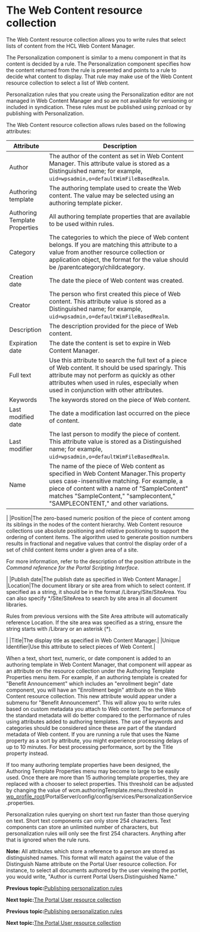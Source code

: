 # The Web Content resource collection

The Web Content resource collection allows you to write rules that select lists of content from the HCL Web Content Manager.

The Personalization component is similar to a menu component in that its content is decided by a rule. The Personalization component specifies how the content returned from the rule is presented and points to a rule to decide what content to display. That rule may make use of the Web Content resource collection to select a list of Web content.

Personalization rules that you create using the Personalization editor are not managed in Web Content Manager and so are not available for versioning or included in syndication. These rules must be published using pznload or by publishing with Personalization.

The Web Content resource collection allows rules based on the following attributes:

|Attribute|Description|
|---------|-----------|
|Author|The author of the content as set in Web Content Manager. This attribute value is stored as a Distinguished name; for example, `uid=wpsadmin,o=defaultWimFileBasedRealm`.|
|Authoring template|The authoring template used to create the Web content. The value may be selected using an authoring template picker.|
|Authoring Template Properties|All authoring template properties that are available to be used within rules.|
|Category|The categories to which the piece of Web content belongs. If you are matching this attribute to a value from another resource collection or application object, the format for the value should be /parentcategory/childcategory.|
|Creation date|The date the piece of Web content was created.|
|Creator|The person who first created this piece of Web content. This attribute value is stored as a Distinguished name; for example, `uid=wpsadmin,o=defaultWimFileBasedRealm`.|
|Description|The description provided for the piece of Web content.|
|Expiration date|The date the content is set to expire in Web Content Manager.|
|Full text|Use this attribute to search the full text of a piece of Web content. It should be used sparingly. This attribute may not perform as quickly as other attributes when used in rules, especially when used in conjunction with other attributes.|
|Keywords|The keywords stored on the piece of Web content.|
|Last modified date|The date a modification last occurred on the piece of content.|
|Last modifier|The last person to modify the piece of content. This attribute value is stored as a Distinguished name; for example, `uid=wpsadmin,o=defaultWimFileBasedRealm`.|
|Name|The name of the piece of Web content as specified in Web Content Manager.This property uses case-insensitive matching. For example, a piece of content with a name of "SampleContent" matches "SampleContent," "samplecontent," "SAMPLECONTENT," and other variations.

|
|Position|The zero-based numeric position of the piece of content among its siblings in the nodes of the content hierarchy. Web Content resource collections use absolute positioning and relative positioning to support the ordering of content items. The algorithm used to generate position numbers results in fractional and negative values that control the display order of a set of child content items under a given area of a site.

For more information, refer to the description of the position attribute in the *Command reference for the Portal Scripting Interface*.

|
|Publish date|The publish date as specified in Web Content Manager.|
|Location|The document library or site area from which to select content. If specified as a string, it should be in the format /Library/Site/SiteArea. You can also specify \*/Site/SiteArea to search by site area in all document libraries.

Rules from previous versions with the Site Area attribute will automatically reference Location. If the site area was specified as a string, ensure the string starts with /Library or an asterisk \(\*\).

|
|Title|The display title as specified in Web Content Manager.|
|Unique Identifier|Use this attribute to select pieces of Web Content.|

When a text, short text, numeric, or date component is added to an authoring template in Web Content Manager, that component will appear as an attribute on the resource collection under the Authoring Template Properties menu item. For example, if an authoring template is created for "Benefit Announcement" which includes an "enrollment begin" date component, you will have an "Enrollment begin" attribute on the Web Content resource collection. This new attribute would appear under a submenu for "Benefit Announcement". This will allow you to write rules based on custom metadata you attach to Web content. The performance of the standard metadata will do better compared to the performance of rules using attributes added to authoring templates. The use of keywords and categories should be considered since these are part of the standard metadata of Web content. If you are running a rule that uses the Name property as a sort by attribute, you might experience processing delays of up to 10 minutes. For best processing performance, sort by the Title property instead.

If too many authoring template properties have been designed, the Authoring Template Properties menu may become to large to be easily used. Once there are more than 15 authoring template properties, they are replaced with a chooser to select properties. This threshold can be adjusted by changing the value of wcm.authoringTemplate.menu.threshold in [wp\_profile\_root](../reference/wpsdirstr.md#wp_profile_root)/PortalServer/config/config/services/PersonalizationService.properties.

Personalization rules querying on short text run faster than those querying on text. Short text components can only store 254 characters. Text components can store an unlimited number of characters, but personalization rules will only see the first 254 characters. Anything after that is ignored when the rule runs.

**Note:** All attributes which store a reference to a person are stored as distinguished names. This format will match against the value of the Distinguish Name attribute on the Portal User resource collection. For instance, to select all documents authored by the user viewing the portlet, you would write, "Author is current Portal Users.Distinguished Name."


**Previous topic:**[Publishing personalization rules](../pzn/pzn_depub.md)

**Next topic:**[The Portal User resource collection](../pzn/pzn_usr_rescoll.md)


**Previous topic:**[Publishing personalization rules](../pzn/pzn_depub.md)

**Next topic:**[The Portal User resource collection](../pzn/pzn_usr_rescoll.md)

